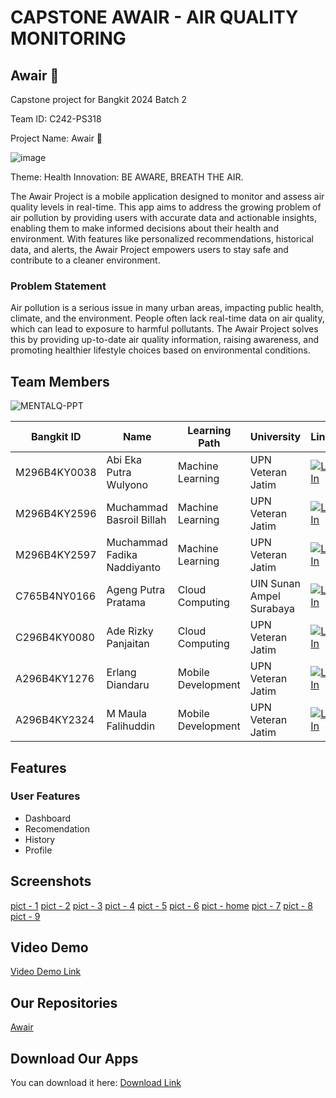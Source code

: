 # CAPSTONE AWAIR - AIR QUALITY MONITORING
## Awair 🥦
Capstone project for Bangkit 2024 Batch 2

Team ID: C242-PS318

Project Name: Awair 🥦

![image](https://github.com/user-attachments/assets/4b35bf89-5b83-4732-9ba3-d1170e89fd20)


Theme: Health Innovation: BE AWARE, BREATH THE AIR.

The Awair Project is a mobile application designed to monitor and assess air quality levels in real-time. This app aims to address the growing problem of air pollution by providing users with accurate data and actionable insights, enabling them to make informed decisions about their health and environment. With features like personalized recommendations, historical data, and alerts, the Awair Project empowers users to stay safe and contribute to a cleaner environment.

### Problem Statement

Air pollution is a serious issue in many urban areas, impacting public health, climate, and the environment. People often lack real-time data on air quality, which can lead to exposure to harmful pollutants. The Awair Project solves this by providing up-to-date air quality information, raising awareness, and promoting healthier lifestyle choices based on environmental conditions.

## Team Members
![MENTALQ-PPT](https://github.com/user-attachments/assets/1ecf3202-9d98-40c9-9c4a-33ed673a205d)

| Bangkit ID      | Name                           | Learning Path     | University                     | LinkedIn                                                                                                                                      |
|-----------------|--------------------------------|-------------------|--------------------------------|-----------------------------------------------------------------------------------------------------------------------------------------------|
| M296B4KY0038    | Abi Eka Putra Wulyono          | Machine Learning  | UPN Veteran Jatim              | [![LinkedIn](https://img.shields.io/badge/LinkedIn-0077B5?style=for-the-badge&logo=linkedin&logoColor=white)](https://www.linkedin.com/in/abiekaputrawulyono) |
| M296B4KY2596    | Muchammad Basroil Billah       | Machine Learning  | UPN Veteran Jatim              | [![LinkedIn](https://img.shields.io/badge/LinkedIn-0077B5?style=for-the-badge&logo=linkedin&logoColor=white)](https://www.linkedin.com/in/muchammad-basroil-billah/) |
| M296B4KY2597    | Muchammad Fadika Naddiyanto    | Machine Learning  | UPN Veteran Jatim              | [![LinkedIn](https://img.shields.io/badge/LinkedIn-0077B5?style=for-the-badge&logo=linkedin&logoColor=white)](https://www.linkedin.com/in/muchammad-fadika/) |
| C765B4NY0166    | Ageng Putra Pratama            | Cloud Computing   | UIN Sunan Ampel Surabaya      | [![LinkedIn](https://img.shields.io/badge/LinkedIn-0077B5?style=for-the-badge&logo=linkedin&logoColor=white)](https://www.linkedin.com/in/agengputrapratama/) |
| C296B4KY0080    | Ade Rizky Panjaitan            | Cloud Computing   | UPN Veteran Jatim              | [![LinkedIn](https://img.shields.io/badge/LinkedIn-0077B5?style=for-the-badge&logo=linkedin&logoColor=white)](https://www.linkedin.com/in/aderizkypanjaitan/) |
| A296B4KY1276    | Erlang Diandaru                | Mobile Development| UPN Veteran Jatim              | [![LinkedIn](https://img.shields.io/badge/LinkedIn-0077B5?style=for-the-badge&logo=linkedin&logoColor=white)](https://www.linkedin.com/in/erlangdiandaru) |
| A296B4KY2324    | M Maula Falihuddin             | Mobile Development| UPN Veteran Jatim              | [![LinkedIn](https://img.shields.io/badge/LinkedIn-0077B5?style=for-the-badge&logo=linkedin&logoColor=white)](https://www.linkedin.com/in/maulafalihuddin) |


## Features
### User Features
- Dashboard
- Recomendation
- History
- Profile


## Screenshots
[pict - 1]((https://github.com/user-attachments/assets/9b7b430a-d3a9-4f7e-81fa-77382ac0326f))
[pict - 2](https://github.com/user-attachments/assets/d38bd038-7cb0-47e0-86ef-fe4d710f46b0)
[pict - 3](https://github.com/user-attachments/assets/2b26f1aa-eeb1-4062-87c4-1aec9f3b13d7)
[pict - 4](https://github.com/user-attachments/assets/bcb6e0e7-9d96-405b-8311-20358613a223)
[pict - 5](https://github.com/user-attachments/assets/8cb9cb68-57df-4eb0-b325-ae12726e7563)
[pict - 6](https://github.com/user-attachments/assets/da82e486-48ca-4867-b905-75009d5b0efd)
[pict - home](https://github.com/user-attachments/assets/62ac86aa-1813-456b-ae61-1006c0fad161)
[pict - 7](https://github.com/user-attachments/assets/8a7fb3c7-aacc-4dd9-b0a7-ba657f398a2d)
[pict - 8](https://github.com/user-attachments/assets/af05f043-6cfe-4455-867c-23160d6b94be)
[pict - 9](https://github.com/user-attachments/assets/496b5d7e-8317-493c-8fb8-4944c7358293)

## Video Demo
[Video Demo Link](https://youtu.be/JkaVxKGu9t8?si=X665TrayDPOlvRjK)

## Our Repositories
[Awair](https://github.com/MuchBasroil/capstone-project-awair)

## Download Our Apps
You can download it here: [Download Link](https://storage.googleapis.com/bungkit-awairs/Awair.apk)
